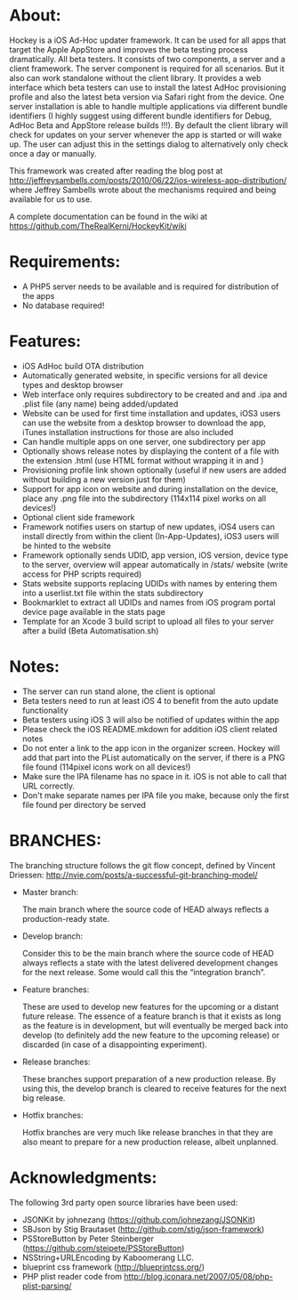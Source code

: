 # About:

Hockey is a iOS Ad-Hoc updater framework. It can be used for all apps that target the Apple AppStore and improves the beta testing process dramatically. All beta testers. It consists of two components, a server and a client framework.
The server component is required for all scenarios. But it also can work standalone without the client library. It provides a web interface which beta testers can use to install the latest AdHoc provisioning profile and also the latest beta version via Safari right from the device. One server installation is able to  handle multiple applications via different bundle identifiers (I highly suggest using different bundle identifiers for Debug, AdHoc Beta and AppStore release builds !!!).
By default the client library will check for updates on your server whenever the app is started or will wake up. The user can adjust this in the settings dialog to alternatively only check once a day or manually.

This framework was created after reading the blog post at http://jeffreysambells.com/posts/2010/06/22/ios-wireless-app-distribution/ where Jeffrey Sambells wrote about the mechanisms required and being available for us to use.

A complete documentation can be found in the wiki at https://github.com/TheRealKerni/HockeyKit/wiki

# Requirements:
- A PHP5 server needs to be available and is required for distribution of the apps
- No database required!


# Features:
- iOS AdHoc build OTA distribution
- Automatically generated website, in specific versions for all device types and desktop browser
- Web interface only requires subdirectory to be created and and .ipa and .plist file (any name) being added/updated
- Website can be used for first time installation and updates, iOS3 users can use the website from a desktop browser to download the app, iTunes installation instructions for those are also included
- Can handle multiple apps on one server, one subdirectory per app
- Optionally shows release notes by displaying the content of a file with the extension .html (use HTML format without wrapping it in <html> and <body>)
- Provisioning profile link shown optionally (useful if new users are added without building a new version just for them)
- Support for app icon on website and during installation on the device, place any .png file into the subdirectory (114x114 pixel works on all devices!)
- Optional client side framework
- Framework notifies users on startup of new updates, iOS4 users can install directly from within the client (In-App-Updates), iOS3 users will be hinted to the website
- Framework optionally sends UDID, app version, iOS version, device type to the server, overview will appear automatically in /stats/ website (write access for PHP scripts required)
- Stats website supports replacing UDIDs with names by entering them into a userlist.txt file within the stats subdirectory
- Bookmarklet to extract all UDIDs and names from iOS program portal device page available in the stats page
- Template for an Xcode 3 build script to upload all files to your server after a build (Beta Automatisation.sh)


# Notes:
- The server can run stand alone, the client is optional
- Beta testers need to run at least iOS 4 to benefit from the auto update functionality
- Beta testers using iOS 3 will also be notified of updates within the app
- Please check the iOS README.mkdown for addition iOS client related notes
- Do not enter a link to the app icon in the organizer screen. Hockey will add that part into the PList automatically on the server, if there is a PNG file found (114pixel icons work on all devices!)
- Make sure the IPA filename has no space in it. iOS is not able to call that URL correctly.
- Don't make separate names per IPA file you make, because only the first file found per directory be served


# BRANCHES:
The branching structure follows the git flow concept, defined by Vincent Driessen: http://nvie.com/posts/a-successful-git-branching-model/

* Master branch:

	The main branch where the source code of HEAD always reflects a production-ready state.

* Develop branch:

	Consider this to be the main branch where the source code of HEAD always reflects a state with the latest delivered development changes for the next release. Some would call this the “integration branch”.

* Feature branches:

	These are used to develop new features for the upcoming or a distant future release. The essence of a feature branch is that it exists as long as the feature is in development, but will eventually be merged back into develop (to definitely add the new feature to the upcoming release) or discarded (in case of a disappointing experiment).

* Release branches:

	These branches support preparation of a new production release. By using this, the develop branch is cleared to receive features for the next big release.

* Hotfix branches:

	Hotfix branches are very much like release branches in that they are also meant to prepare for a new production release, albeit unplanned.


# Acknowledgments:

The following 3rd party open source libraries have been used:

* JSONKit by johnezang (https://github.com/johnezang/JSONKit)
* SBJson by Stig Brautaset (http://github.com/stig/json-framework)
* PSStoreButton by Peter Steinberger (https://github.com/steipete/PSStoreButton)
* NSString+URLEncoding by Kaboomerang LLC.
* blueprint css framework (http://blueprintcss.org/)
* PHP plist reader code from http://blog.iconara.net/2007/05/08/php-plist-parsing/
